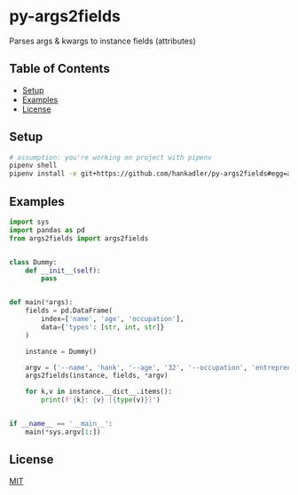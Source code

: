# py-args2fields

Parses args & kwargs to instance fields (attributes)

## Table of Contents

- [Setup](#setup)
- [Examples](#examples)
- [License](#license)

## Setup

```bash
# assumption: you're working on project with pipenv
pipenv shell
pipenv install -e git+https://github.com/hankadler/py-args2fields#egg=args2fields
```

## Examples

```python
import sys
import pandas as pd
from args2fields import args2fields


class Dummy:
    def __init__(self):
        pass


def main(*args):
    fields = pd.DataFrame(
        index=['name', 'age', 'occupation'],
        data={'types': [str, int, str]}
    )

    instance = Dummy()

    argv = ('--name', 'hank', '--age', '32', '--occupation', 'entrepreneur')
    args2fields(instance, fields, *argv)

    for k,v in instance.__dict__.items():
        print(f'{k}: {v} [{type(v)}]')


if __name__ == '__main__':
    main(*sys.argv[1:])
```

## License

[MIT](LICENSE)
